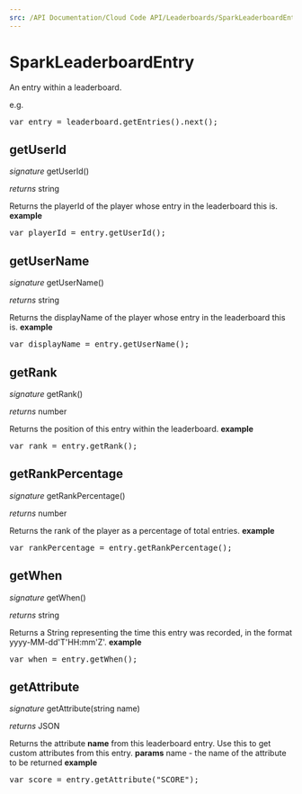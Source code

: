 ```yaml
---
src: /API Documentation/Cloud Code API/Leaderboards/SparkLeaderboardEntry.md
---
```


# SparkLeaderboardEntry

An entry within a leaderboard.

e.g.

<pre rel="highlighter" code-brush="js" contenteditable="false">var entry = leaderboard.getEntries().next();</pre>


## getUserId
_signature_ getUserId()</p>
_returns_ string</p>
Returns the playerId of the player whose entry in the leaderboard this is.
<b>example</b>
<pre rel="highlighter" code-brush="js" contenteditable="false">var playerId = entry.getUserId();</pre>

## getUserName
_signature_ getUserName()</p>
_returns_ string</p>
Returns the displayName of the player whose entry in the leaderboard this is.
<b>example</b>
<pre rel="highlighter" code-brush="js" contenteditable="false">var displayName = entry.getUserName();</pre>

## getRank
_signature_ getRank()</p>
_returns_ number</p>
Returns the position of this entry within the leaderboard.
<b>example</b>
<pre rel="highlighter" code-brush="js" contenteditable="false">var rank = entry.getRank();</pre>

## getRankPercentage
_signature_ getRankPercentage()</p>
_returns_ number</p>
Returns the rank of the player as a percentage of total entries.
<b>example</b>
<pre rel="highlighter" code-brush="js" contenteditable="false">var rankPercentage = entry.getRankPercentage();</pre>

## getWhen
_signature_ getWhen()</p>
_returns_ string</p>
Returns a String representing the time this entry was recorded, in the format yyyy-MM-dd'T'HH:mm'Z'.
<b>example</b>
<pre rel="highlighter" code-brush="js" contenteditable="false">var when = entry.getWhen();</pre>

## getAttribute
_signature_ getAttribute(string name)</p>
_returns_ JSON</p>
Returns the attribute <b>name</b> from this leaderboard entry.  Use this to get custom attributes from this entry.
<b>params</b>
name - the name of the attribute to be returned
<b>example</b>
<pre rel="highlighter" code-brush="js" contenteditable="false">var score = entry.getAttribute("SCORE");</pre>

